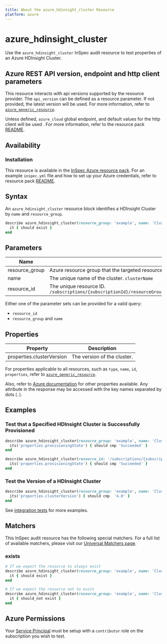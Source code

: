 ```yaml
---
title: About the azure_hdinsight_cluster Resource
platform: azure
---
```


# azure_hdinsight_cluster

Use the `azure_hdinsight_cluster` InSpec audit resource to test properties of an Azure HDInsight Cluster.

## Azure REST API version, endpoint and http client parameters

This resource interacts with api versions supported by the resource provider.
The `api_version` can be defined as a resource parameter.
If not provided, the latest version will be used.
For more information, refer to [`azure_generic_resource`](azure_generic_resource.md).

Unless defined, `azure_cloud` global endpoint, and default values for the http client will be used .
For more information, refer to the resource pack [README](../../README.md). 

## Availability

### Installation

This resource is available in the [InSpec Azure resource pack](https://github.com/inspec/inspec-azure). 
For an example `inspec.yml` file and how to set up your Azure credentials, refer to resource pack [README](../../README.md#Service-Principal).

## Syntax

An `azure_hdinsight_cluster` resource block identifies a HDInsight Cluster by `name` and `resource_group`.
```ruby
describe azure_hdinsight_cluster(resource_group: 'example', name: 'ClusterName') do
  it { should exist }
end
```
## Parameters

| Name                           | Description                                                                       |
|--------------------------------|-----------------------------------------------------------------------------------|
| resource_group                 | Azure resource group that the targeted resource resides in. `resourceGroupName`   |
| name                           | The unique name of the cluster. `clusterName`                                     |
| resource_id                    | The unique resource ID. `/subscriptions/{subscriptionId}/resourceGroups/{resourceGroupName}/providers/Microsoft.HDInsight/clusters/{clusterName}` |

Either one of the parameter sets can be provided for a valid query:
- `resource_id`
- `resource_group` and `name`

## Properties

| Property                          | Description |
|-----------------------------------|-------------|
| properties.clusterVersion         | The version of the cluster. |

For properties applicable to all resources, such as `type`, `name`, `id`, `properties`, refer to [`azure_generic_resource`](azure_generic_resource.md#properties).

Also, refer to [Azure documentation](https://docs.microsoft.com/en-us/rest/api/hdinsight/clusters/get) for other properties available. 
Any attribute in the response may be accessed with the key names separated by dots (`.`).

## Examples

### Test that a Specified HDInsight Cluster is Successfully Provisioned
```ruby
describe azure_hdinsight_cluster(resource_group: 'example', name: 'ClusterName') do
  its('properties.provisioningState') { should cmp 'Succeeded' }
end
```
```ruby
describe azure_hdinsight_cluster(resource_id: '/subscriptions/{subscriptionId}/resourceGroups/{resourceGroupName}/providers/Microsoft.HDInsight/clusters/{clusterName}') do
  its('properties.provisioningState') { should cmp 'Succeeded' }
end
```
### Test the Version of a HDInsight Cluster
```ruby
describe azure_hdinsight_cluster(resource_group: 'example', name: 'ClusterName') do
  its('properties.clusterVersion') { should cmp  '4.0' }
end
```
See [integration tests](../../test/integration/verify/controls/azurerm_hdinsight_cluster.rb) for more examples.

## Matchers

This InSpec audit resource has the following special matchers. For a full list of available matchers, please visit our [Universal Matchers page](https://docs.chef.io/inspec/matchers/).

### exists
```ruby
# If we expect the resource to always exist
describe azure_hdinsight_cluster(resource_group: 'example', name: 'ClusterName') do
  it { should exist }
end

# If we expect the resource not to exist
describe azure_hdinsight_cluster(resource_group: 'example', name: 'ClusterName') do
  it { should_not exist }
end
```
## Azure Permissions

Your [Service Principal](https://docs.microsoft.com/en-us/azure/azure-resource-manager/resource-group-create-service-principal-portal) must be setup with a `contributor` role on the subscription you wish to test.
